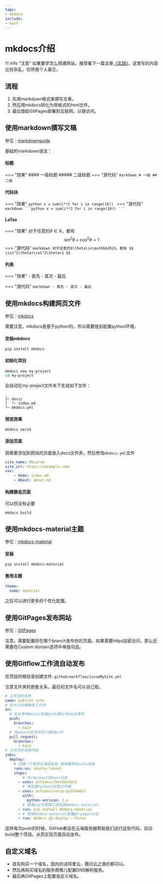 ```yaml
---
tags:
- mkdocs
include:
- math
---
```

# mkdocs介绍

!!! info "注意"
    如果要学怎么搭建网站，推荐看下一篇文章[《实践》](../../../Note/mkdocs/practice/)，这里写的内容比较杂乱，仅供我个人备忘。
## 流程

1. 先用markdown格式来撰写文章。
2. 然后用mkdocs转化为带格式的html文件。
3. 最后借助GitPages部署到互联网，以便访问。

## 使用markdown撰写文稿

参见：[markdownguide](https://www.markdownguide.org/)

基础的markdown语法：
#### 标题
=== "效果"
    #### 一级标题
    ##### 二级标题
=== "源代码"
    ```markdown
    # 一级
    ## 二级
    ```
#### 代码块
=== "效果"
    ```python
    x = sum(i**2 for i in range(10))
    ```
=== "源代码"
    ````markdown
    ```python
    x = sum(i**2 for i in range(10))
    ```
    ````
#### LaTex
=== "效果"
    对于任意的$\theta\in\mathbb{R}$，都有
    $$
    \sin^2\theta+\cos^2\theta=1
    $$
=== "源代码"
    ```markdown
    对于任意的$\theta\in\mathbb{R}$，都有
    $$
    \sin^2\theta+\cos^2\theta=1
    $$
    ```
#### 列表
=== "效果"
    - 首先
    - 其次
    - 最后

=== "源代码"
    ```markdown
    - 首先
    - 其次
    - 最后
    ```
## 使用mkdocs构建网页文件
参见：[mkdocs](https://www.mkdocs.org/)

需要注意，mkdocs是基于python的，所以需要提前配置python环境。
#### 安装mkdocs
```title="使用pip"
pip install mkdocs
```
#### 初始化项目
```bash title="在你想建站的文件夹下执行"
mkdocs new my-project
cd my-project
```
会自动在my-project文件夹下生成如下文件：
```
.
├─ docs/
│  └─ index.md
└─ mkdocs.yml

```
#### 预览效果
```title="在项目文件夹下执行"
mkdocs serve
```
#### 添加页面
把需要添加到网站的页面放入docs文件夹，然后修改`mkdocs.yml`文件
```yaml title="mkdocs.yml文件的内容"
site_name: MkLorum
site_url: https://example.com/
nav:
    - Home: index.md
    - About: about.md
```
#### 构建静态页面
可以但没有必要
```title="在项目文件夹下执行"
mkdocs build
```
## 使用mkdocs-material主题
参见：[mkdocs-material](https://squidfunk.github.io/mkdocs-material/)

#### 安装
```title="使用pip"
pip install mkdocs-material
```
#### 套用主题
```yaml title="mkdosc.yml"
theme:
  name: material
```
之后可以进行更多的个性化配置。
## 使用GitPages发布网站
参见：[GitPages](https://pages.github.com/)

注意，需要配置好在哪个branch发布你的页面，如果需要https加密访问，那么还需要在Custom domain选项中单独勾选。
## 使用Gitflow工作流自动发布
在项目的根目录创建文件`.github/workflow/issueMySite.yml`

注意文件夹的嵌套关系，最后的文件名可以自己取。

```yaml title="issueMySite.yml"
# 工作流的名称
name: publish site
# 在什么时候触发工作流
on: 
  # 在从本地main分支被push到GitHub仓库时
  push: 
    branches:
      - main
  # 在main分支合并别人提的pr时
  pull_request: 
    branches:
      - main
# 工作流的具体内容
jobs: 
  deploy:
    # 创建一个新的云端虚拟机 使用最新Ubuntu系统
    runs-on: ubuntu-latest 
    steps:
        # 先checkout到main分支
      - uses: actions/checkout@v2 
        # 再安装Python3和相关环境
      - uses: actions/setup-python@v2 
        with:
          python-version: 3.x
        # 使用pip包管理工具安装mkdocs-material
      - run: pip install mkdocs-material 
      - # 使用mkdocs-material部署gh-pages分支
      - run: mkdocs gh-deploy --force 
```
这样每次push的时候，GitHub都会在云端服务器帮助我们运行这些代码，自动build整个项目。从而实现页面自动发布。
## 自定义域名
- 首先购买一个域名，国内的话阿里云、腾讯云之类的都可以。
- 然后再购买域名的服务商哪儿配置DNS解析服务。
- 最后再GitPages上配置自定义域名。